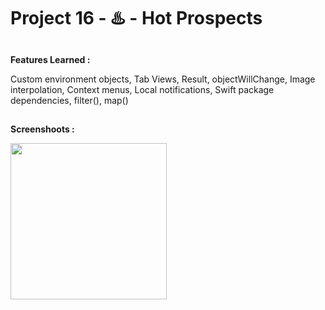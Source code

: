 # Project 16 - ♨️ -  Hot Prospects

##

**Features Learned :**

Custom environment objects, Tab Views, Result, objectWillChange, Image interpolation, Context menus, Local notifications, Swift package dependencies, filter(), map()

##

**Screenshoots :**

<img src="screenshot/screenshot1.gif" width="250"/>
